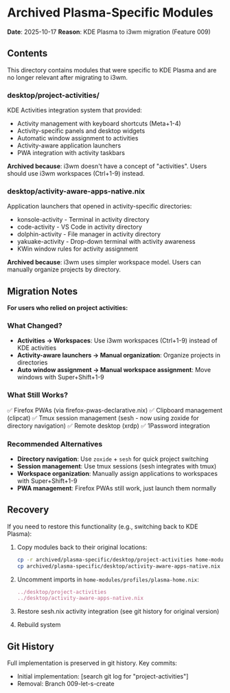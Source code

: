 # Archived Plasma-Specific Modules

**Date**: 2025-10-17
**Reason**: KDE Plasma to i3wm migration (Feature 009)

## Contents

This directory contains modules that were specific to KDE Plasma and are no longer relevant after migrating to i3wm.

### desktop/project-activities/
KDE Activities integration system that provided:
- Activity management with keyboard shortcuts (Meta+1-4)
- Activity-specific panels and desktop widgets
- Automatic window assignment to activities
- Activity-aware application launchers
- PWA integration with activity taskbars

**Archived because**: i3wm doesn't have a concept of "activities". Users should use i3wm workspaces (Ctrl+1-9) instead.

### desktop/activity-aware-apps-native.nix
Application launchers that opened in activity-specific directories:
- konsole-activity - Terminal in activity directory
- code-activity - VS Code in activity directory
- dolphin-activity - File manager in activity directory
- yakuake-activity - Drop-down terminal with activity awareness
- KWin window rules for activity assignment

**Archived because**: i3wm uses simpler workspace model. Users can manually organize projects by directory.

## Migration Notes

**For users who relied on project activities:**

### What Changed?
- **Activities → Workspaces**: Use i3wm workspaces (Ctrl+1-9) instead of KDE activities
- **Activity-aware launchers → Manual organization**: Organize projects in directories
- **Auto window assignment → Manual workspace assignment**: Move windows with Super+Shift+1-9

### What Still Works?
✅ Firefox PWAs (via firefox-pwas-declarative.nix) ✅ Clipboard management (clipcat)
✅ Tmux session management (sesh - now using zoxide for directory navigation)
✅ Remote desktop (xrdp)
✅ 1Password integration

### Recommended Alternatives
- **Directory navigation**: Use `zoxide` + `sesh` for quick project switching
- **Session management**: Use tmux sessions (sesh integrates with tmux)
- **Workspace organization**: Manually assign applications to workspaces with Super+Shift+1-9
- **PWA management**: Firefox PWAs still work, just launch them normally

## Recovery

If you need to restore this functionality (e.g., switching back to KDE Plasma):

1. Copy modules back to their original locations:
   ```bash
   cp -r archived/plasma-specific/desktop/project-activities home-modules/desktop/
   cp archived/plasma-specific/desktop/activity-aware-apps-native.nix home-modules/desktop/
   ```

2. Uncomment imports in `home-modules/profiles/plasma-home.nix`:
   ```nix
   ../desktop/project-activities
   ../desktop/activity-aware-apps-native.nix
   ```

3. Restore sesh.nix activity integration (see git history for original version)

4. Rebuild system

## Git History

Full implementation is preserved in git history. Key commits:
- Initial implementation: [search git log for "project-activities"]
- Removal: Branch 009-let-s-create

